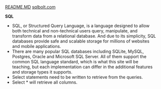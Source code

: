 [README.MD](README.md)
[sqlbolt.com](sql)    

**SQL**  
- SQL, or Structured Query Language, is a language designed to allow both technical and non-technical users query, manipulate, and transform data from a relational database. And due to its simplicity, SQL databases provide safe and scalable storage for millions of websites and mobile applications.  
- There are many popular SQL databases including SQLite, MySQL, Postgres, Oracle and Microsoft SQL Server. All of them support the common SQL language standard, which is what this site will be teaching, but each implementation can differ in the additional features and storage types it supports.  
- Select statements need to be written to retrieve from the queries.  
- Select * will retrieve all columns.  
